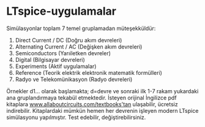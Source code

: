 # LTspice-uygulamalar
Simülasyonlar toplam 7 temel gruplamadan müteşekküldür:
1. Direct Current / DC (Doğru akım devreleri)
2. Alternating Current / AC (Değişken akım devreleri)
3. Semiconductors (Yarıiletken devreler)
4. Digital (Bilgisayar devreleri)
5. Experiments (Aktif uygulamalar)
6. Reference (Teorik elektrik elektronik matematik formülleri)
7. Radyo ve Telekomünikasyon (Radyo devreleri)

Örnekler d1... olarak başlamakta; d=devre ve sonraki ilk 1-7 rakam yukardaki ana gruplandırmaya tekabül etmektedir.
İsteyen orijinal İngilizce pdf kitaplara www.allaboutcircuits.com/textbooks'tan ulaşabilir, ücretsiz indirebilir.
Kitaplardaki mümkün hemen her devrenin işleyen modern LTspice simülasyonu yapılmıştır.
Test edebilir, değiştirebilirsiniz.
